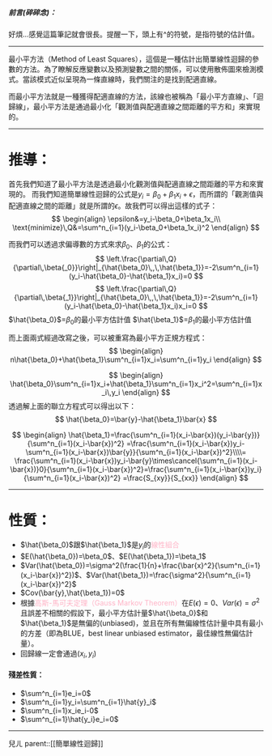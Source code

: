 ##### 前言(碎碎念)：
好煩...感覺這篇筆記就會很長。提醒一下，頭上有^的符號，是指符號的估計值。
- - -
最小平方法（Method of Least Squares），這個是一種估計出簡單線性迴歸的參數的方法。為了瞭解反應變數以及預測變數之間的關係，可以使用散佈圖來檢測模式。當該模式近似呈現為一條直線時，我們關注的是找到配適直線。

而最小平方法就是一種獲得配適直線的方法，該線也被稱為「最小平方直線」、「迴歸線」，最小平方法是通過最小化「觀測值與配適直線之間距離的平方和」來實現的。
- - -
# 推導：
首先我們知道了最小平方法是透過最小化觀測值與配適直線之間距離的平方和來實現的。
而我們知道簡單線性迴歸的公式是$y_i=\beta_0+\beta_1x_i+\epsilon$，而所謂的「觀測值與配適直線之間的距離」就是所謂的$\epsilon$。故我們可以得出這樣的式子：
$$
\begin{align}
\epsilon&=y_i-\beta_0+\beta_1x_i\\
\text{minimize}\,Q&=\sum^n_{i=1}(y_i-\beta_0+\beta_1x_i)^2
\end{align}
$$

而我們可以透過求偏導數的方式來求$\beta_0$、$\beta_1$的公式：
$$
\left.\frac{\partial\,Q}{\partial\,\beta{_0}}\right|_{\hat{\beta_0}\,,\,\hat{\beta_1}}=-2\sum^n_{i=1}(y_i-\hat{\beta_0}-\hat{\beta_1}x_i)=0
$$
$$
\left.\frac{\partial\,Q}{\partial\,\beta{_1}}\right|_{\hat{\beta_0}\,,\,\hat{\beta_1}}=-2\sum^n_{i=1}(y_i-\hat{\beta_0}-\hat{\beta_1}x_i)x_i=0
$$
$\hat{\beta_0}$=$\beta_0$的最小平方估計值
$\hat{\beta_1}$=$\beta_1$的最小平方估計值


而上面兩式經過改寫之後，可以被重寫為最小平方正規方程式：
$$
\begin{align}
n\hat{\beta_0}+\hat{\beta_1}\sum^n_{i=1}x_i=\sum^n_{i=1}y_i
\end{align}
$$

$$
\begin{align}
\hat{\beta_0}\sum^n_{i=1}x_i+\hat{\beta_1}\sum^n_{i=1}x_i^2=\sum^n_{i=1}x_i\,y_i
\end{align}
$$
透過解上面的聯立方程式可以得出以下：
$$
\hat{\beta_0}=\bar{y}-\hat{\beta_1}\bar{x}
$$

$$
\begin{align}
\hat{\beta_1}=\frac{\sum^n_{i=1}(x_i-\bar{x})(y_i-\bar{y})}{\sum^n_{i=1}(x_i-\bar{x})^2}
=\frac{\sum^n_{i=1}(x_i-\bar{x})y_i-\sum^n_{i=1}(x_i-\bar{x})\bar{y}}{\sum^n_{i=1}(x_i-\bar{x})^2}\\\\=
\frac{\sum^n_{i=1}(x_i-\bar{x})y_i-\bar{y}\times\cancel{\sum^n_{i=1}(x_i-\bar{x})}0}{\sum^n_{i=1}(x_i-\bar{x})^2}=\frac{\sum^n_{i=1}(x_i-\bar{x})y_i}{\sum^n_{i=1}(x_i-\bar{x})^2}
=\frac{S_{xy}}{S_{xx}}
\end{align}
$$
- - -
# 性質：
- $\hat{\beta_0}$跟$\hat{\beta_1}$是$y_i$的<font color=ffb3c6>線性組合</font>
- $E(\hat{\beta_0})=\beta_0$、$E(\hat{\beta_1})=\beta_1$
- $Var(\hat{\beta_0})=\sigma^2(\frac{1}{n}+\frac{\bar{x}^2}{\sum^n_{i=1}(x_i-\bar{x})^2})$、$Var(\hat{\beta_1})=\frac{\sigma^2}{\sum^n_{i=1}(x_i-\bar{x})^2}$
- $Cov(\bar{y},\hat{\beta_1})=0$
- 根據<font color=ffb3c6>高斯-馬可夫定理（Gauss Markov Theorem）</font>在$E(\epsilon)=0$、$Var(\epsilon)=\sigma^2$且誤差不相關的假設下，最小平方估計量$\hat{\beta_0}$和$\hat{\beta_1}$是無偏的(unbiased)，並且在所有無偏線性估計量中具有最小的方差（即為BLUE，best linear unbiased estimator，最佳線性無偏估計量）。
- 回歸線一定會通過($x_i,y_i$)
#### 殘差性質：
- $\sum^n_{i=1}e_i=0$
- $\sum^n_{i=1}y_i=\sum^n_{i=1}\hat{y}_i$
- $\sum^n_{i=1}x_ie_i-0$
- $\sum^n_{i=1}\hat{y_i}e_i=0$
- - -

兒ㄦ
parent::[[簡單線性迴歸]]